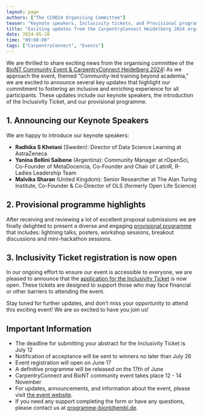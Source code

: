 ```yaml
---
layout: page
authors: ["The CCHD24 Organising Committee"]
teaser: "Keynote speakers, Inclusivity tickets, and Provisional programme announced for BioNT Community Event & CarpentryConnect Heidelberg 2024"
title: "Exciting updates from the CarpentryConnect Heidelberg 2024 organising committee"
date: 2024-05-28
time: "09:00:00"
tags: ["CarpentryConnect", "Events"]
---
```

We are thrilled to share exciting news from the organising committee of the [BioNT Community Event & CarpentryConnect Heidelberg 2024](https://biont-training.eu/event-details/CarpentryConnect2024)! As we approach the event, themed “Community-led training beyond academia,” we are excited to announce several key updates that highlight our commitment to fostering an inclusive and enriching experience for all participants. These updates include our keynote speakers, the introduction of the Inclusivity Ticket, and our provisional programme.

## 1. Announcing our Keynote Speakers

We are happy to introduce our keynote speakers:

* **Radhika S Khetani** (Sweden): Director of Data Science Learning at AstraZeneca
* **Yanina Bellini Saibene** (Argentina): Community Manager at rOpenSci, Co-Founder of MetaDocencia, Co-Founder and Chair of LatinR, R-Ladies Leadership Team
* **Malvika Sharan** (United Kingdom): Senior Researcher at The Alan Turing Institute, Co-Founder & Co-Director of OLS (formerly Open Life Science)

## 2. Provisional programme highlights

After receiving and reviewing a lot of excellent proposal submissions we are finally delighted to present a diverse and engaging [provisional programme](https://biont-training.eu/event-details/conference-programme) that includes: lightning talks, posters, workshop sessions, breakout discussions and mini-hackathon sessions.

## 3. Inclusivity Ticket registration is now open

In our ongoing effort to ensure our event is accessible to everyone, we are pleased to announce that the [application for the Inclusivity Ticket](https://survey.bio-it.embl.de/195458) is now open. These tickets are designed to support those who may face financial or other barriers to attending the event.

Stay tuned for further updates, and don’t miss your opportunity to attend this exciting event!
We are so excited to have you join us!

## Important Information

* The deadline for submitting your abstract for the Inclusivity Ticket is July 12
* Notification of acceptance will be sent to winners no later than July 26
* Event registration will open on June 17
* A definitive programme will be released on the 17th of June
* CarpentryConnect and BioNT community event takes place 12 - 14 November
* For updates, announcements, and information about the event, please visit [the event website](https://biont-training.eu/event-details/CarpentryConnect2024).
* If you need any support completing the form or have any questions, please contact us at [programme-biont@embl.de](programme-biont@embl.de).
